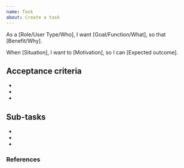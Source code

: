 ```yaml
---
name: Task
about: Create a task
---
```


As a [Role/User Type/Who], I want [Goal/Function/What], so that [Benefit/Why].

When [Situation], I want to [Motivation], so I can [Expected outcome].

## Acceptance criteria

-
-
-

## Sub-tasks

<!-- Link any sub-tasks related to this task -->

-
-
-

### References

<!-- If any, such as documentation/forum/blog links, other related issues -->
